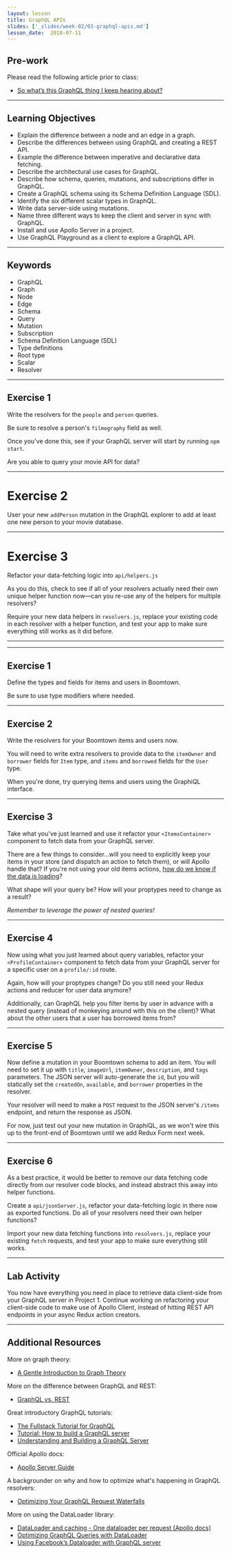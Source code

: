 ```yaml
---
layout: lesson
title: GraphQL APIs
slides: ['_slides/week-02/03-graphql-apis.md']
lesson_date:  2018-07-11
---
```


## Pre-work

Please read the following article prior to class:

- [So what’s this GraphQL thing I keep hearing about?](https://medium.freecodecamp.org/so-whats-this-graphql-thing-i-keep-hearing-about-baf4d36c20cf)

---

## Learning Objectives

- Explain the difference between a node and an edge in a graph.
- Describe the differences between using GraphQL and creating a REST API.
- Example the difference between imperative and declarative data fetching.
- Describe the architectural use cases for GraphQL.
- Describe how schema, queries, mutations, and subscriptions differ in GraphQL.
- Create a GraphQL schema using its Schema Definition Language (SDL).
- Identify the six different scalar types in GraphQL.
- Write data server-side using mutations.
- Name three different ways to keep the client and server in sync with GraphQL.
- Install and use Apollo Server in a project.
- Use GraphQL Playground as a client to explore a GraphQL API.

---

## Keywords

- GraphQL
- Graph
- Node
- Edge
- Schema
- Query
- Mutation
- Subscription
- Schema Definition Language (SDL)
- Type definitions
- Root type
- Scalar
- Resolver

---

## Exercise 1

Write the resolvers for the `people` and `person` queries.

Be sure to resolve a person's `filmography` field as well.

Once you've done this, see if your GraphQL server will start by running `npm start`.

Are you able to query your movie API for data?

---

# Exercise 2

User your new `addPerson` mutation in the GraphQL explorer to add at least one new person to your movie database.

---

# Exercise 3

Refactor your data-fetching logic into `api/helpers.js`

As you do this, check to see if all of your resolvers actually need their own unique helper function now&mdash;can you re-use any of the helpers for multiple resolvers?

Require your new data helpers in `resolvers.js`, replace your existing code in each resolver with a helper function, and test your app to make sure everything still works as it did before.

---

---

## Exercise 1

Define the types and fields for items and users in Boomtown.

Be sure to use type modifiers where needed.

---

## Exercise 2

Write the resolvers for your Boomtown items and users now.

You will need to write extra resolvers to provide data to the `itemOwner` and `borrower` fields for `Item` type, and `items` and `borrowed` fields for the `User` type.

When you're done, try querying items and users using the GraphiQL interface.

---

## Exercise 3

Take what you've just learned and use it refactor your `<ItemsContainer>` component to fetch data from your GraphQL server.

There are a few things to consider...will you need to explicitly keep your items in your store (and dispatch an action to fetch them), or will Apollo handle that? If you're not using your old items actions, [how do we know if the data is loading](http://dev.apollodata.com/react/queries.html#default-result-props)?

What shape will your query be? How will your proptypes need to change as a result?

_Remember to leverage the power of nested queries!_

---

## Exercise 4

Now using what you just learned about query variables, refactor your `<ProfileContainer>` component to fetch data from your GraphQL server for a specific user on a `profile/:id` route.

Again, how will your proptypes change? Do you still need your Redux actions and reducer for user data anymore?

Additionally, can GraphQL help you filter items by user in advance with a nested query (instead of monkeying around with this on the client)? What about the other users that a user has borrowed items from?

---

## Exercise 5

Now define a mutation in your Boomtown schema to add an item. You will need to set it up with `title`, `imageUrl`, `itemOwner`, `description`, and `tags` parameters. The JSON server will auto-generate the `id`, but you will statically set the `createdOn`, `available`, and `borrower` properties in the resolver.

Your resolver will need to make a `POST` request to the JSON server's `/items` endpoint, and return the response as JSON.

For now, just test out your new mutation in GraphiQL, as we won't wire this up to the front-end of Boomtown until we add Redux Form next week.

---

## Exercise 6

As a best practice, it would be better to remove our data fetching code directly from our resolver code blocks, and instead abstract this away into helper functions.

Create a `api/jsonServer.js`, refactor your data-fetching logic in there now as exported functions. Do all of your resolvers need their own helper functions?

Import your new data fetching functions into `resolvers.js`, replace your existing `fetch` requests, and test your app to make sure everything still works.

---

## Lab Activity

You now have everything you need in place to retrieve data client-side from your GraphQL server in Project 1. Continue working on refactoring your client-side code to make use of Apollo Client, instead of hitting REST API endpoints in your async Redux action creators.

---

## Additional Resources

More on graph theory:

- [A Gentle Introduction to Graph Theory](https://dev.to/vaidehijoshi/a-gentle-introduction-to-graph-theory)

More on the difference between GraphQL and REST:

- [GraphQL vs. REST](https://dev-blog.apollodata.com/graphql-vs-rest-5d425123e34b)

Great introductory GraphQL tutorials:

- [The Fullstack Tutorial for GraphQL](https://www.howtographql.com/)
- [Tutorial: How to build a GraphQL server](https://dev-blog.apollodata.com/tutorial-building-a-graphql-server-cddaa023c035)
- [Understanding and Building a GraphQL Server](https://keywordbrain.com/blog/understanding-graphql-server/)

Official Apollo docs:

- [Apollo Server Guide](https://www.apollographql.com/docs/apollo-server/v2/)

A backgrounder on why and how to optimize what's happening in GraphQL resolvers:

- [Optimizing Your GraphQL Request Waterfalls](https://dev-blog.apollodata.com/optimizing-your-graphql-request-waterfalls-7c3f3360b051)

More on using the DataLoader library:

- [DataLoader and caching - One dataloader per request (Apollo docs)](http://dev.apollodata.com/tools/graphql-tools/connectors.html#One-dataloader-per-request)
- [Optimizing GraphQL Queries with DataLoader](https://spin.atomicobject.com/2017/05/15/optimize-graphql-queries/)
- [Using Facebook’s Dataloader with GraphQL server](http://www.eloquentwebapp.com/using-facebooks-dataloader-graphql/)
